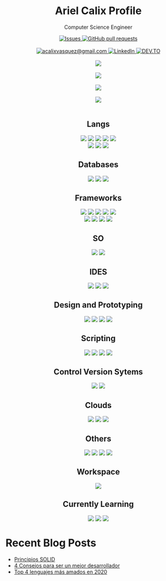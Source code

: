  <h1 align="center">Ariel Calix Profile</h1>
<p align="center">
 <p align="center">Computer Science Engineer</p>
</p>
  <p align="center">
    <a href="https://github.com/arielcalix/github-readme-stats/issues">
      <img alt="Issues" src="https://img.shields.io/github/issues/arielcalix/github-readme-stats?color=0088ff" />
    </a>
    <a href="https://github.com/anuraghazra/github-readme-stats/pulls">
      <img alt="GitHub pull requests" src="https://img.shields.io/github/issues-pr/arielcalix/github-readme-stats?color=0088ff" />
    </a>
    <br />
    <br />
    <a href="mailto:acalixvasquez@gmail.com">
      <img src="https://img.shields.io/badge/Gmail-D14836?style=for-the-badge&logo=gmail&logoColor=white" title="acalixvasquez@gmail.com" alt="acalixvasquez@gmail.com"/>
    </a>
    <a href="https://www.linkedin.com/in/ariel-cálix">
      <img alt="LinkedIn" src="https://img.shields.io/badge/LinkedIn-0077B5?style=for-the-badge&logo=linkedin&logoColor=white" />
    </a>
 <a href="https://dev.to/arielcalix">
      <img alt="DEV.TO" src="https://img.shields.io/badge/dev.to-0A0A0A?style=for-the-badge&logo=devdotto&logoColor=white" />
    </a>
 </br></br>
  <a href="https://github.com/arielcalix/github-readme-stats">
    <img src="https://github-readme-stats.vercel.app/api?username=arielcalix&?count_private=true&show_icons=true&theme=dark"/>
  </a>
  </br></br>
  <a href="https://github.com/arielcalix/github-readme-stats">
    <img src="https://github-readme-stats.vercel.app/api/top-langs/?username=arielcalix&layout=compact&theme=dark"/>
  </a>
  </br></br>
  <a href="https://github.com/arielcalix/github-readme-stats">
    <img src="https://github-readme-stats.vercel.app/api/pin/?username=arielcalix&repo=Code.Extensions&theme=dark"/>
  </a>
  </br></br>
  <a href="https://github.com/arielcalix/github-readme-stats">
    <img src="https://github-readme-streak-stats.herokuapp.com/?user=arielcalix&theme=dark"/>
  </a>
  </br></br>
  <h2 align="center">Langs</h2>
  <p align="center"> 
  <img src="https://img.shields.io/badge/HTML5-E34F26?style=for-the-badge&logo=html5&logoColor=white"/>
 <img src="https://img.shields.io/badge/CSS3-1572B6?style=for-the-badge&logo=css3&logoColor=dark"/>
 <img src="https://img.shields.io/badge/JavaScript-323330?style=for-the-badge&logo=javascript&logoColor=F7DF1E"/>
  <img src="https://img.shields.io/badge/TypeScript-007ACC?style=for-the-badge&logo=typescript&logoColor=white"/>
  <img src="https://img.shields.io/badge/C%23-239120?style=for-the-badge&logo=c-sharp&logoColor=white"/>
  </br>
  <img src="https://img.shields.io/badge/PLSQL-F80000?style=for-the-badge&logo=oracle&logoColor=black"/>
  <img src="https://img.shields.io/badge/Python-FFD43B?style=for-the-badge&logo=python&logoColor=darkgreen"/>
  <img src="https://img.shields.io/badge/Dart-0175C2?style=for-the-badge&logo=dart&logoColor=white"/>
 </p>
  <h2 align="center">Databases</h2>
 <p align="center">
  <img src="https://img.shields.io/badge/Microsoft_SQL_Server-CC2927?style=for-the-badge&logo=microsoft-sql-server&logoColor=white"/>
  <img src="https://img.shields.io/badge/MongoDB-4EA94B?style=for-the-badge&logo=mongodb&logoColor=white"/>
  <img src="https://img.shields.io/badge/MySQL-00000F?style=for-the-badge&logo=mysql&logoColor=white"/>
 </p>
 <h2 align="center">Frameworks</h2>
 <p align="center">
  <img src="https://img.shields.io/badge/.NET-512BD4?style=for-the-badge&logo=dotnet&logoColor=white"/>
  <img src="https://img.shields.io/badge/Node.js-339933?style=for-the-badge&logo=nodedotjs&logoColor=white"/>
  <img src="https://img.shields.io/badge/Jupyter-F37626.svg?&style=for-the-badge&logo=Jupyter&logoColor=white"/>
  <img src="https://img.shields.io/badge/React-20232A?style=for-the-badge&logo=react&logoColor=61DAFB"/>
  <img src="https://img.shields.io/badge/React_Router-CA4245?style=for-the-badge&logo=react-router&logoColor=white"/>
  </br>
  <img src="https://img.shields.io/badge/Bootstrap-563D7C?style=for-the-badge&logo=bootstrap&logoColor=white"/>
  <img src="https://img.shields.io/badge/Material--UI-0081CB?style=for-the-badge&logo=material-ui&logoColor=white"/>
  <img src="https://img.shields.io/badge/Postman-FF6C37?style=for-the-badge&logo=Postman&logoColor=white"/>
  <img src="https://img.shields.io/badge/Insomnia-5849be?style=for-the-badge&logo=Insomnia&logoColor=white"/>
 </p>
  <h2 align="center">SO</h2>
 <p align="center">
  <img src="https://img.shields.io/badge/Windows-0078D6?style=for-the-badge&logo=windows&logoColor=white"/>
  <img src="https://img.shields.io/badge/Ubuntu-E95420?style=for-the-badge&logo=ubuntu&logoColor=white"/>
 </p>
 <h2 align="center">IDES</h2>
 <p align="center">
  <img src="https://img.shields.io/badge/Visual_Studio_Code-0078D4?style=for-the-badge&logo=visual%20studio%20code&logoColor=white"/>
  <img src="https://img.shields.io/badge/Visual_Studio-5C2D91?style=for-the-badge&logo=visual%20studio&logoColor=white"/>
  <img src="https://img.shields.io/badge/Codesandbox-000000?style=for-the-badge&logo=CodeSandbox&logoColor=white"/>
 </p>
 <h2 align="center">Design and Prototyping</h2>
 <p align="center">
  <img src="https://img.shields.io/badge/Adobe%20XD-470137?style=for-the-badge&logo=Adobe%20XD&logoColor=#FF61F6"/>
  <img src="https://img.shields.io/badge/Adobe-Photoshop-31A8FF?style=for-the-badge&logo=Adobe-Photoshop&labelColor=0a446b&logoWidth=15"/>
  <img src="https://img.shields.io/badge/Adobe%20Illustrator-FF9A00?style=for-the-badge&logo=adobe%20illustrator&logoColor=white"/>
  <img src="https://img.shields.io/badge/gimp-5C5543?style=for-the-badge&logo=gimp&logoColor=white"/>
 </p>
 <h2 align="center">Scripting</h2>
 <p align="center">
  <img src="https://img.shields.io/badge/PowerShell-5391FE?style=for-the-badge&logo=PowerShell&logoColor=white"/>
  <img src="https://img.shields.io/badge/windows%20terminal-4D4D4D?style=for-the-badge&logo=windows%20terminal&logoColor=white"/>
  <img src="https://img.shields.io/badge/GNU%20Bash-4EAA25?style=for-the-badge&logo=GNU%20Bash&logoColor=white"/>
  <img src="https://img.shields.io/badge/JWT-000000?style=for-the-badge&logo=JSON%20web%20tokens&logoColor=white"/>
 </p>
 <h2 align="center">Control Version Sytems</h2>
 <p align="center">
 <img src="https://img.shields.io/badge/Git-F05032?style=for-the-badge&logo=git&logoColor=white"/>
  <img src="https://img.shields.io/badge/GitHub-100000?style=for-the-badge&logo=github&logoColor=white"/>
 </p>
 <h2 align="center">Clouds</h2>
 <p align="center">
  <img src="https://img.shields.io/badge/azure-%230072C6.svg?style=for-the-badge&logo=azure-devops&logoColor=white"/>
 <img src="https://img.shields.io/badge/netlify-%23000000.svg?style=for-the-badge&logo=netlify&logoColor=#00C7B7"/>
 <img src="https://img.shields.io/badge/GoogleCloud-%234285F4.svg?style=for-the-badge&logo=google-cloud&logoColor=white"/>
 </p>
 <h2 align="center">Others</h2>
 <p align="center">
  <img src="https://img.shields.io/badge/Microsoft_SharePoint-0078D4?style=for-the-badge&logo=microsoft-sharepoint&logoColor=white"/>
 <img src="https://img.shields.io/badge/PowerBI-F2C811?style=for-the-badge&logo=Power%20BI&logoColor=white"/>
 <img src="https://img.shields.io/badge/Google%20Drive-4285F4?style=for-the-badge&logo=googledrive&logoColor=white"/>
 <img src="https://img.shields.io/badge/Notion-%23000000.svg?style=for-the-badge&logo=notion&logoColor=white"/>
 </p>
 <h2 align="center">Workspace</h2>
 <p align="center">
  <img src="https://img.shields.io/badge/dell-laptop-007DB8?style=for-the-badge&logo=dell&logoColor=white"/>
 </p>
 <h2 align="center">Currently Learning</h2>
 <p align="center">
 <img src="https://img.shields.io/badge/Flutter-02569B?style=for-the-badge&logo=flutter&logoColor=white"/>
 <img src="https://img.shields.io/badge/Kali_Linux-557C94?style=for-the-badge&logo=kali-linux&logoColor=white"/>
 <img src="https://img.shields.io/badge/react_native-%2320232a.svg?style=for-the-badge&logo=react&logoColor=%2361DAFB"/>
 </p>
  </p>

# Recent Blog Posts
<!-- BLOG-POST-LIST:START -->
- [Principios SOLID](https://dev.to/arielcalix/principios-solid-3mh)
- [4 Consejos para ser un mejor desarrollador](https://dev.to/arielcalix/4-consejos-para-ser-un-mejor-desarrollador-21f6)
- [Top 4 lenguajes más amados en 2020](https://dev.to/arielcalix/top-4-lenguajes-mas-amados-en-2020-2nnh)
<!-- BLOG-POST-LIST:END -->
